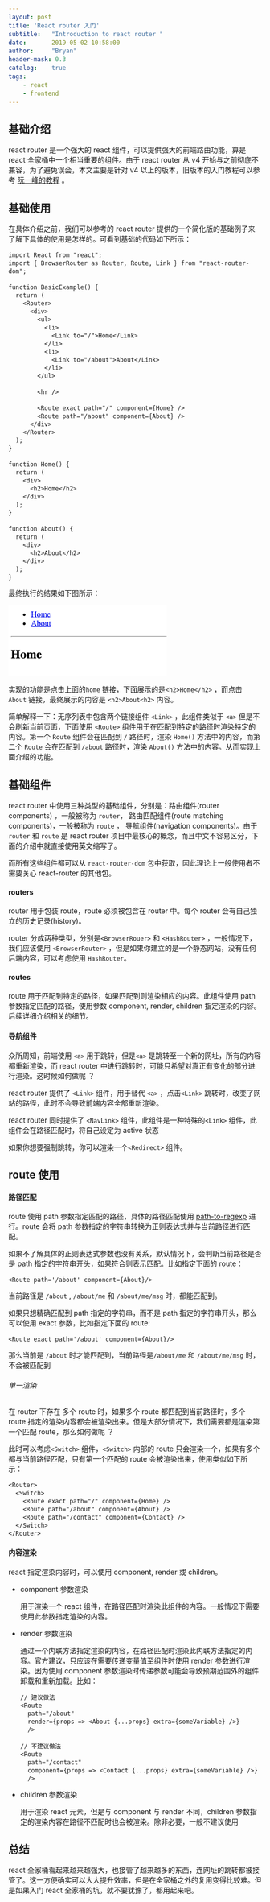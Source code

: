 ```yaml
---
layout: post
title: 'React router 入门'
subtitle:   "Introduction to react router "
date:       2019-05-02 10:58:00
author:     "Bryan"
header-mask: 0.3
catalog:    true
tags:
    - react
    - frontend
---
```


## 基础介绍

react router 是一个强大的 react 组件，可以提供强大的前端路由功能，算是 react 全家桶中一个相当重要的组件。由于 react router 从 v4 开始与之前彻底不兼容，为了避免误会，本文主要是针对 v4 以上的版本，旧版本的入门教程可以参考 [阮一峰的教程]([http://www.ruanyifeng.com/blog/2016/05/react_router.html](http://www.ruanyifeng.com/blog/2016/05/react_router.html)) 。

## 基础使用

在具体介绍之前，我们可以参考的 react router 提供的一个简化版的基础例子来了解下具体的使用是怎样的。可看到基础的代码如下所示：

```react
import React from "react";
import { BrowserRouter as Router, Route, Link } from "react-router-dom";

function BasicExample() {
  return (
    <Router>
      <div>
        <ul>
          <li>
            <Link to="/">Home</Link>
          </li>
          <li>
            <Link to="/about">About</Link>
          </li>
        </ul>

        <hr />

        <Route exact path="/" component={Home} />
        <Route path="/about" component={About} />
      </div>
    </Router>
  );
}

function Home() {
  return (
    <div>
      <h2>Home</h2>
    </div>
  );
}

function About() {
  return (
    <div>
      <h2>About</h2>
    </div>
  );
}
```

最终执行的结果如下图所示：

![basic_example](/img/in-post/react-router/basic_example.png)

实现的功能是点击上面的`home` 链接，下面展示的是`<h2>Home</h2>` ，而点击 `About` 链接，最终展示的内容是 `<h2>About<h2>` 内容。

简单解释一下：无序列表中包含两个链接组件 `<Link>` ，此组件类似于 `<a>` 但是不会刷新当前页面，下面使用 `<Route>` 组件用于在匹配到特定的路径时渲染特定的内容。第一个 `Route` 组件会在匹配到 `/` 路径时，渲染 `Home()` 方法中的内容，而第二个 `Route` 会在匹配到 `/about` 路径时，渲染 `About()` 方法中的内容。从而实现上面介绍的功能。

## 基础组件

react router 中使用三种类型的基础组件，分别是：路由组件(router components) ，一般被称为 `router`， 路由匹配组件(route matching components)，一般被称为 `route` ， 导航组件(navigation components)。由于`router` 和 `route` 是 react router 项目中最核心的概念，而且中文不容易区分，下面的介绍中就直接使用英文缩写了。

而所有这些组件都可以从 `react-router-dom` 包中获取，因此理论上一般使用者不需要关心 react-router 的其他包。

#### routers

router 用于包装 route，route 必须被包含在 router 中。每个 router 会有自己独立的历史记录(history)。

router 分成两种类型，分别是`<BrowserRouer>` 和 `<HashRouter>` ，一般情况下，我们应该使用 `<BrowserRouter>` ，但是如果你建立的是一个静态网站，没有任何后端内容，可以考虑使用 `HashRouter`。

#### routes

route 用于匹配到特定的路径，如果匹配到则渲染相应的内容。此组件使用 path 参数指定匹配的路径，使用参数 component, render, children 指定渲染的内容。后续详细介绍相关的细节。

#### 导航组件

众所周知，前端使用 `<a>` 用于跳转，但是`<a>` 是跳转至一个新的网址，所有的内容都重新渲染，而 react router 中进行跳转时，可能只希望对真正有变化的部分进行渲染。这时候如何做呢 ？

react router 提供了 `<Link>` 组件，用于替代 `<a>` ，点击`<Link>` 跳转时，改变了网站的路径，此时不会导致前端内容全部重新渲染。

react router 同时提供了 `<NavLink>` 组件，此组件是一种特殊的`<Link>` 组件，此组件会在路径匹配时，将自己设定为 active 状态

如果你想要强制跳转，你可以渲染一个`<Redirect>` 组件。

## route 使用

#### 路径匹配

route 使用 path 参数指定匹配的路径，具体的路径匹配使用 [path-to-regexp](https://github.com/pillarjs/path-to-regexp) 进行。route 会将 path 参数指定的字符串转换为正则表达式并与当前路径进行匹配。

如果不了解具体的正则表达式参数也没有关系，默认情况下，会判断当前路径是否是 path 指定的字符串开头，如果符合则表示匹配。比如指定下面的 route：

```react
<Route path='/about' component={About}/> 
```

当前路径是 `/about` ,  `/about/me` 和 `/about/me/msg` 时，都能匹配到。

如果只想精确匹配到 path 指定的字符串，而不是 path 指定的字符串开头，那么可以使用 exact 参数，比如指定下面的 route:

```react
<Route exact path='/about' component={About}/> 
```

那么当前是 `/about` 时才能匹配到，当前路径是`/about/me` 和 `/about/me/msg` 时，不会被匹配到

###### 单一渲染

在 router 下存在 多个 route 时，如果多个 route 都匹配到当前路径时，多个 route 指定的渲染内容都会被渲染出来。但是大部分情况下，我们需要都是渲染第一个匹配 route，那么如何做呢 ？

此时可以考虑`<Switch>` 组件，`<Switch>` 内部的 route 只会渲染一个，如果有多个都与当前路径匹配，只有第一个匹配的 route 会被渲染出来，使用类似如下所示：

``` react
<Router>
  <Switch>
  	<Route exact path="/" component={Home} />
  	<Route path="/about" component={About} />
  	<Route path="/contact" component={Contact} />
  </Switch>
</Router>
```

#### 内容渲染

react 指定渲染内容时，可以使用 component, render 或 children。

- component 参数渲染

  用于渲染一个 react 组件，在路径匹配时渲染此组件的内容。一般情况下需要使用此参数指定渲染的内容。

- render 参数渲染

  通过一个内联方法指定渲染的内容，在路径匹配时渲染此内联方法指定的内容。官方建议，只应该在需要传递变量值至组件时使用 render 参数进行渲染。因为使用 component 参数渲染时传递参数可能会导致预期范围外的组件卸载和重新加载。比如：

  ```react
  // 建议做法
  <Route
    path="/about"
    render={props => <About {...props} extra={someVariable} />}
    />
  
  // 不建议做法
  <Route
    path="/contact"
    component={props => <Contact {...props} extra={someVariable} />}
    />
  ```

- children 参数渲染 

  用于渲染 react 元素，但是与 component 与 render 不同，children 参数指定的渲染内容在路径不匹配时也会被渲染。除非必要，一般不建议使用

## 总结

react 全家桶看起来越来越强大，也接管了越来越多的东西，连网址的跳转都被接管了。这一方便确实可以大大提升效率，但是在全家桶之外的复用变得比较难。但是如果入门 react 全家桶的坑，就不要犹豫了，都用起来吧。